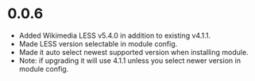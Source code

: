 # 0.0.6

- Added Wikimedia LESS v5.4.0 in addition to existing v4.1.1.
- Made LESS version selectable in module config.
- Made it auto select newest supported version when installing module.
- Note: if upgrading it will use 4.1.1 unless you select newer version in module config.